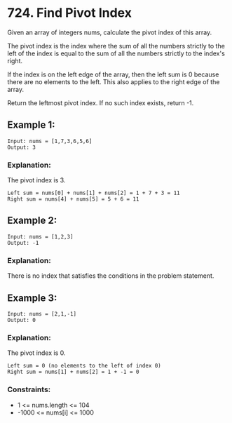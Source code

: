 # 724. Find Pivot Index

Given an array of integers nums, calculate the pivot index of this array.

The pivot index is the index where the sum of all the numbers strictly to the left of the index is equal to the sum of all the numbers strictly to the index's right.

If the index is on the left edge of the array, then the left sum is 0 because there are no elements to the left. This also applies to the right edge of the array.

Return the leftmost pivot index. If no such index exists, return -1.



## Example 1:
```
Input: nums = [1,7,3,6,5,6]
Output: 3
```
### Explanation:
The pivot index is 3.
```
Left sum = nums[0] + nums[1] + nums[2] = 1 + 7 + 3 = 11
Right sum = nums[4] + nums[5] = 5 + 6 = 11
```
## Example 2:
```
Input: nums = [1,2,3]
Output: -1
```
### Explanation:
There is no index that satisfies the conditions in the problem statement.
## Example 3:
```
Input: nums = [2,1,-1]
Output: 0
```
### Explanation:
The pivot index is 0.
```
Left sum = 0 (no elements to the left of index 0)
Right sum = nums[1] + nums[2] = 1 + -1 = 0
```

### Constraints:

- 1 <= nums.length <= 104
- -1000 <= nums[i] <= 1000